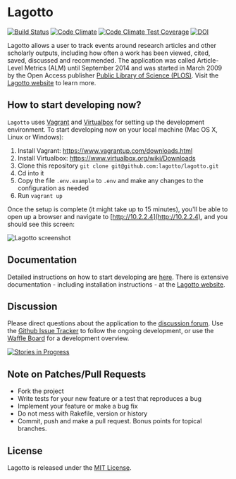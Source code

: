 # Lagotto

[![Build Status](https://travis-ci.org/lagotto/lagotto.png?branch=master)](https://travis-ci.org/lagotto/lagotto)
[![Code Climate](https://codeclimate.com/github/lagotto/lagotto.png)](https://codeclimate.com/github/lagotto/lagotto)
[![Code Climate Test Coverage](https://codeclimate.com/github/lagotto/lagotto/coverage.png)](https://codeclimate.com/github/lagotto/lagotto)
[![DOI](https://zenodo.org/badge/doi/10.5281/zenodo.20046.svg)](http://doi.org/10.5281/zenodo.20046)

Lagotto allows a user to track events around research articles and other scholarly outputs, including how often a work has been viewed, cited, saved, discussed and recommended. The application was called Article-Level Metrics (ALM) until September 2014 and was started in March 2009 by the Open Access publisher [Public Library of Science (PLOS)](http://www.plos.org/). Visit the [Lagotto website](http://lagotto.io) to learn more.

## How to start developing now?

`Lagotto` uses [Vagrant](https://www.vagrantup.com/) and [Virtualbox](https://www.virtualbox.org/) for setting up the development environment. To start developing now on your local machine (Mac OS X, Linux or Windows):

1. Install Vagrant: https://www.vagrantup.com/downloads.html
1. Install Virtualbox: https://www.virtualbox.org/wiki/Downloads
2. Clone this repository `git clone git@github.com:lagotto/lagotto.git`
3. Cd into it
4. Copy the file `.env.example` to `.env` and make any changes to the configuration as needed
5. Run `vagrant up`

Once the setup is complete (it might take up to 15 minutes), you'll be able to open up a browser and navigate to [http://10.2.2.4](http://10.2.2.4), and you should see this screen:

![Lagotto screenshot](https://github.com/lagotto/lagotto/blob/master/public/images/start.png)

## Documentation

Detailed instructions on how to start developing are [here](https://github.com/lagotto/lagotto/blob/master/docs/installation.md). There is extensive documentation - including installation instructions - at the [Lagotto website](http://lagotto.io).

## Discussion
Please direct questions about the application to the [discussion forum](http://discuss.lagotto.io). Use the [Github Issue Tracker](https://github.com/lagotto/lagotto/issues) to follow the ongoing development, or use the [Waffle Board](https://waffle.io/lagotto/lagotto) for a development overview.

[![Stories in Progress](https://badge.waffle.io/lagotto/lagotto.svg?label=in%20progress&title=In%20Progress)](https://waffle.io/lagotto/lagotto)

## Note on Patches/Pull Requests

* Fork the project
* Write tests for your new feature or a test that reproduces a bug
* Implement your feature or make a bug fix
* Do not mess with Rakefile, version or history
* Commit, push and make a pull request. Bonus points for topical branches.

## License
Lagotto is released under the [MIT License](https://github.com/lagotto/lagotto/blob/master/LICENSE.md).

